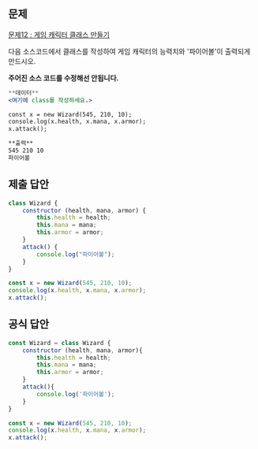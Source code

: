 ## 문제

[문제12 : 게임 캐릭터 클래스 만들기](https://www.notion.so/12-428b1f00ec8e4199a62e512afc83ab0b) 

다음 소스코드에서 클래스를 작성하여 게임 캐릭터의 능력치와 '파이어볼'이 출력되게 만드시오.

**주어진 소스 코드를 수정해선 안됩니다.**

```jsx
**데이터**
<여기에 class를 작성하세요.>

const x = new Wizard(545, 210, 10);
console.log(x.health, x.mana, x.armor);
x.attack();

**출력**
545 210 10
파이어볼
```

## 제출 답안

```jsx
class Wizard {
	constructor (health, mana, armor) { 
		this.health = health;
		this.mana = mana;
		this.armor = armor;
	}
	attack() {
		console.log("파이어볼");
	}
}

const x = new Wizard(545, 210, 10);
console.log(x.health, x.mana, x.armor);
x.attack();
```

## 공식 답안

```jsx
const Wizard = class Wizard {
    constructor (health, mana, armor){
        this.health = health;
        this.mana = mana;
        this.armor = armor;
    }
    attack(){
        console.log('파이어볼');
    }
}

const x = new Wizard(545, 210, 10);
console.log(x.health, x.mana, x.armor);
x.attack();
```